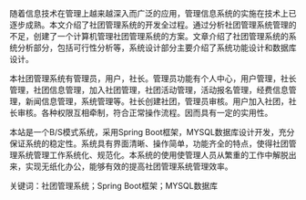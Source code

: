 
随着信息技术在管理上越来越深入而广泛的应用，管理信息系统的实施在技术上已逐步成熟。本文介绍了社团管理系统的开发全过程。通过分析社团管理系统管理的不足，创建了一个计算机管理社团管理系统的方案。文章介绍了社团管理系统的系统分析部分，包括可行性分析等，系统设计部分主要介绍了系统功能设计和数据库设计。

本社团管理系统有管理员，用户，社长。管理员功能有个人中心，用户管理，社长管理，社团信息管理，加入社团管理，社团活动管理，活动报名管理，经费信息管理，新闻信息管理，系统管理等。社长创建社团，管理员审核。用户加入社团，社长审核。各种权限互相牵制，符合正常操作流程。因而具有一定的实用性。

本站是一个B/S模式系统，采用Spring Boot框架，MYSQL数据库设计开发，充分保证系统的稳定性。系统具有界面清晰、操作简单，功能齐全的特点，使得社团管理系统管理工作系统化、规范化。本系统的使用使管理人员从繁重的工作中解脱出来，实现无纸化办公，能够有效的提高社团管理系统管理效率。

关键词：社团管理系统；Spring Boot框架；MYSQL数据库
